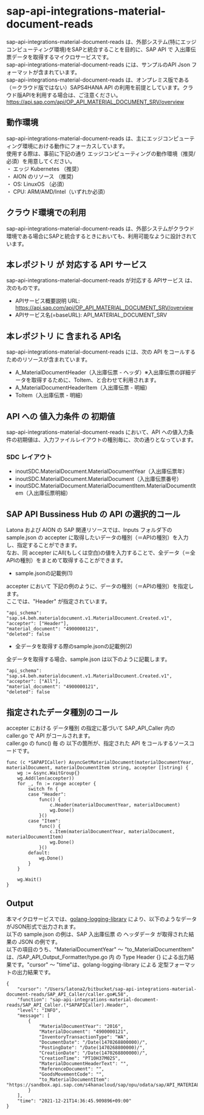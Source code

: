 # sap-api-integrations-material-document-reads
sap-api-integrations-material-document-reads は、外部システム(特にエッジコンピューティング環境)をSAPと統合することを目的に、SAP API で 入出庫伝票データを取得するマイクロサービスです。    
sap-api-integrations-material-document-reads には、サンプルのAPI Json フォーマットが含まれています。   
sap-api-integrations-material-document-reads は、オンプレミス版である（＝クラウド版ではない）SAPS4HANA API の利用を前提としています。クラウド版APIを利用する場合は、ご注意ください。   
https://api.sap.com/api/OP_API_MATERIAL_DOCUMENT_SRV/overview

## 動作環境  
sap-api-integrations-material-document-reads は、主にエッジコンピューティング環境における動作にフォーカスしています。  
使用する際は、事前に下記の通り エッジコンピューティングの動作環境（推奨/必須）を用意してください。  
・ エッジ Kubernetes （推奨）    
・ AION のリソース （推奨)    
・ OS: LinuxOS （必須）    
・ CPU: ARM/AMD/Intel（いずれか必須）　　

## クラウド環境での利用
sap-api-integrations-material-document-reads は、外部システムがクラウド環境である場合にSAPと統合するときにおいても、利用可能なように設計されています。  

## 本レポジトリ が 対応する API サービス
sap-api-integrations-material-document-reads が対応する APIサービス は、次のものです。

* APIサービス概要説明 URL: https://api.sap.com/api/OP_API_MATERIAL_DOCUMENT_SRV/overview  
* APIサービス名(=baseURL): API_MATERIAL_DOCUMENT_SRV

## 本レポジトリ に 含まれる API名
sap-api-integrations-material-document-reads には、次の API をコールするためのリソースが含まれています。  

* A_MaterialDocumentHeader（入出庫伝票 - ヘッダ）※入出庫伝票の詳細データを取得するために、ToItem、と合わせて利用されます。
* A_MaterialDocumentHeaderItem（入出庫伝票 - 明細）
* ToItem（入出庫伝票 - 明細）

## API への 値入力条件 の 初期値
sap-api-integrations-material-document-reads において、API への値入力条件の初期値は、入力ファイルレイアウトの種別毎に、次の通りとなっています。  

### SDC レイアウト

* inoutSDC.MaterialDocument.MaterialDocumentYear（入出庫伝票年）
* inoutSDC.MaterialDocument.MaterialDocument（入出庫伝票番号）
* inoutSDC.MaterialDocument.MaterialDocumentItem.MaterialDocumentItem（入出庫伝票明細）

## SAP API Bussiness Hub の API の選択的コール

Latona および AION の SAP 関連リソースでは、Inputs フォルダ下の sample.json の accepter に取得したいデータの種別（＝APIの種別）を入力し、指定することができます。  
なお、同 accepter にAll(もしくは空白)の値を入力することで、全データ（＝全APIの種別）をまとめて取得することができます。  

* sample.jsonの記載例(1)  

accepter において 下記の例のように、データの種別（＝APIの種別）を指定します。  
ここでは、"Header" が指定されています。

```
"api_schema": "sap.s4.beh.materialdocument.v1.MaterialDocument.Created.v1",
"accepter": ["Header"],
"material_document": "4900000121",
"deleted": false
```
  
* 全データを取得する際のsample.jsonの記載例(2)  

全データを取得する場合、sample.json は以下のように記載します。  

```
"api_schema": "sap.s4.beh.materialdocument.v1.MaterialDocument.Created.v1",
"accepter": ["All"],
"material_document": "4900000121",
"deleted": false
```

## 指定されたデータ種別のコール

accepter における データ種別 の指定に基づいて SAP_API_Caller 内の caller.go で API がコールされます。  
caller.go の func() 毎 の 以下の箇所が、指定された API をコールするソースコードです。  

```
func (c *SAPAPICaller) AsyncGetMaterialDocument(materialDocumentYear, materialDocument, materialDocumentItem string, accepter []string) {
	wg := &sync.WaitGroup{}
	wg.Add(len(accepter))
	for _, fn := range accepter {
		switch fn {
		case "Header":
			func() {
				c.Header(materialDocumentYear, materialDocument)
				wg.Done()
			}()
		case "Item":
			func() {
				c.Item(materialDocumentYear, materialDocument, materialDocumentItem)
				wg.Done()
			}()
		default:
			wg.Done()
		}
	}

	wg.Wait()
}
```
## Output  
本マイクロサービスでは、[golang-logging-library](https://github.com/latonaio/golang-logging-library) により、以下のようなデータがJSON形式で出力されます。  
以下の sample.json の例は、SAP 入出庫伝票 の ヘッダデータ が取得された結果の JSON の例です。  
以下の項目のうち、"MaterialDocumentYear" ～ "to_MaterialDocumentItem" は、/SAP_API_Output_Formatter/type.go 内 の Type Header {} による出力結果です。"cursor" ～ "time"は、golang-logging-library による 定型フォーマットの出力結果です。  

```
{
	"cursor": "/Users/latona2/bitbucket/sap-api-integrations-material-document-reads/SAP_API_Caller/caller.go#L58",
	"function": "sap-api-integrations-material-document-reads/SAP_API_Caller.(*SAPAPICaller).Header",
	"level": "INFO",
	"message": [
		{
			"MaterialDocumentYear": "2016",
			"MaterialDocument": "4900000121",
			"InventoryTransactionType": "WA",
			"DocumentDate": "/Date(1470268800000)/",
			"PostingDate": "/Date(1470268800000)/",
			"CreationDate": "/Date(1470268800000)/",
			"CreationTime": "PT10H37M02S",
			"MaterialDocumentHeaderText": "",
			"ReferenceDocument": "",
			"GoodsMovementCode": "",
			"to_MaterialDocumentItem": "https://sandbox.api.sap.com/s4hanacloud/sap/opu/odata/sap/API_MATERIAL_DOCUMENT_SRV/A_MaterialDocumentHeader(MaterialDocumentYear='2016',MaterialDocument='4900000121')/to_MaterialDocumentItem"
		}
	],
	"time": "2021-12-21T14:36:45.909896+09:00"
}
```
